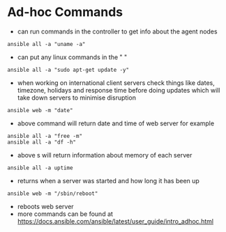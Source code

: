 # Ad-hoc Commands
- can run commands in the controller to get info about the agent nodes
```linux
ansible all -a "uname -a"
```
- can put any linux commands in the " "
```linux
ansible all -a "sudo apt-get update -y"
```
- when working on international client servers check things like dates, timezone, holidays and response time before doing updates which will take down servers to minimise disruption
```linux
ansible web -m "date"
```
- above command will return date and time of web server for example
```linux
ansible all -a "free -m"
ansible all -a "df -h"
```
- above s will return information about memory of each server
```linux
ansible all -a uptime
```
- returns when a server was started and how long it has been up
```linux
ansible web -m "/sbin/reboot"
```
- reboots web server
- more commands can be found at https://docs.ansible.com/ansible/latest/user_guide/intro_adhoc.html